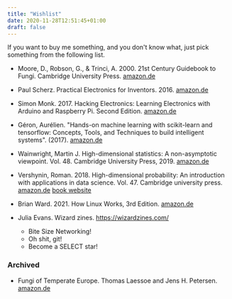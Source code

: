 ```yaml
---
title: "Wishlist"
date: 2020-11-28T12:51:45+01:00
draft: false
---
```


If you want to buy me something, and you don't know what, just pick 
something from the following list. 

* Moore, D., Robson, G., & Trinci, A. 2000. 21st Century Guidebook to Fungi. Cambridge University Press. 
[amazon.de](https://www.amazon.de/Century-Guidebook-Fungi-David-Moore/dp/1108745687/ref=tmm_pap_title_0?_encoding=UTF8&qid=1606564014&sr=8-2)

* Paul Scherz. Practical Electronics for Inventors. 2016. 
[amazon.de](https://www.amazon.de/dp/1259587541/?coliid=I3EIJJT9OGDCB7&colid=RGD0DREC9YQB&psc=1&ref_=lv_ov_lig_dp_it)

* Simon Monk. 2017. Hacking Electronics: Learning Electronics with Arduino and Raspberry Pi. Second Edition. 
[amazon.de](https://www.amazon.de/dp/1260012204/?coliid=IMN8CMVT6FVDE&colid=RGD0DREC9YQB&psc=1&ref_=lv_ov_lig_dp_it)

* Géron, Aurélien. "Hands-on machine learning with scikit-learn and tensorflow: 
Concepts, Tools, and Techniques to build intelligent systems". (2017).
[amazon.de](https://www.amazon.de/-/en/Aur%C3%A9lien-G%C3%A9ron/dp/1492032646)
  
* Wainwright, Martin J. High-dimensional statistics: A non-asymptotic viewpoint. Vol. 48. Cambridge University Press, 2019. 
  [amazon.de](https://www.amazon.de/dp/1108498027?psc=1&pf_rd_p=e0f41374-270b-4c05-9888-1c1d91058510&pf_rd_r=N9HEWK1Q220DTJ4C4R71&pd_rd_wg=RkuhU&pd_rd_i=1108498027&pd_rd_w=QAMLQ&pd_rd_r=e4b8f23d-f3cb-4a4d-a674-0126e7b94608&ref_=pd_luc_rh_ci_mcx_mr_huc_d_01_01_t_img_lh)

* Vershynin, Roman. 2018. High-dimensional probability: An introduction with applications in data science. Vol. 47. Cambridge university press.
[amazon.de](https://www.amazon.de/dp/1108415199/?coliid=I1PZMP5NZXK0K8&colid=2UPU4CVKSN94G&psc=1&ref_=lv_ov_lig_dp_it)
[book website](https://www.math.uci.edu/~rvershyn/papers/HDP-book/HDP-book.html#)

* Brian Ward. 2021. How Linux Works, 3rd Edition. [amazon.de](https://www.amazon.de/How-Linux-Works-Brian-Ward-dp-1718500408/dp/1718500408/ref=dp_ob_title_bk)

* Julia Evans. Wizard zines. https://wizardzines.com/
	* Bite Size Networking!
	* Oh shit, git!
	* Become a SELECT star!

### Archived

* Fungi of Temperate Europe. Thomas Laessoe and Jens H. Petersen. 
[amazon.de](https://www.amazon.de/dp/0691180377/?coliid=I61KK49EMN4LP&colid=2UPU4CVKSN94G&psc=1&ref_=lv_ov_lig_dp_it)
